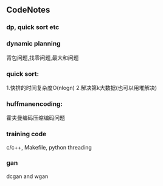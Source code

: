 ## CodeNotes

### dp, quick sort etc

### dynamic planning
背包问题,找零问题,最大和问题
### quick sort:
1.快排的时间复杂度O(nlogn)
2.解决第k大数据(也可以用堆解决)
### huffmanencoding:
霍夫曼编码压缩编码问题

### training code
c/c++, Makefile, python threading

### gan
dcgan and wgan



